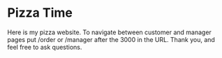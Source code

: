 # Pizza Time 
Here is my pizza website.
To navigate between customer and manager pages put /order or /manager after the 3000 in the URL.
Thank you, and feel free to ask questions.
